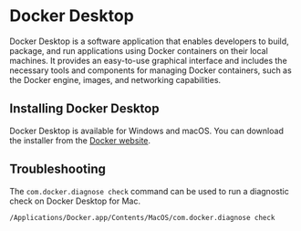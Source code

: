 # Docker Desktop

Docker Desktop is a software application that enables developers to build, package, and run applications using Docker containers on their local machines. It provides an easy-to-use graphical interface and includes the necessary tools and components for managing Docker containers, such as the Docker engine, images, and networking capabilities.

## Installing Docker Desktop

Docker Desktop is available for Windows and macOS. You can download the installer from the [Docker website](https://www.docker.com/products/docker-desktop).

## Troubleshooting

The `com.docker.diagnose check` command can be used to run a diagnostic check on Docker Desktop for Mac.

```sh
/Applications/Docker.app/Contents/MacOS/com.docker.diagnose check
```
